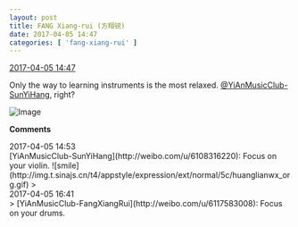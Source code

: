 ```yaml
---
layout: post
title: FANG Xiang-rui (方翔锐)
date: 2017-04-05 14:47
categories: [ 'fang-xiang-rui' ]
---
```


<div class="weibo-info">
  <a href="http://weibo.com/6117583008/ED6aDAj1G">2017-04-05 14:47</a>
</div>

Only the way to learning instruments is the most relaxed. [@YiAnMusicClub-SunYiHang](http://weibo.com/u/6108316220), right?

<!-- more -->

![Image](http://wx4.sinaimg.cn/mw690/006G0KNGgy1febswh0fjrj30ku0rsdjd.jpg)

**Comments**

<div class="weibo-info">2017-04-05 14:53</div>
[YiAnMusicClub-SunYiHang](http://weibo.com/u/6108316220): Focus on your violin. ![smile](http://img.t.sinajs.cn/t4/appstyle/expression/ext/normal/5c/huanglianwx_org.gif)
> <div class="weibo-info">2017-04-05 16:41</div>
> [YiAnMusicClub-FangXiangRui](http://weibo.com/u/6117583008): Focus on your drums.
